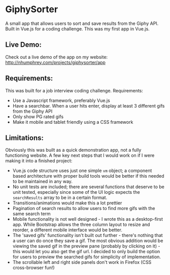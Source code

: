 # GiphySorter
A small app that allows users to sort and save results from the Giphy API. Built in Vue.js for a coding challenge. This was my first app in Vue.js.

## Live Demo:
Check out a live demo of the app on my website: http://nhumphrey.com/projects/giphysorter/app

## Requirements:
This was built for a job interview coding challenge. Requirements:
- Use a Javascript framework, preferably Vue.js
- Have a searchbar. When a user hits enter, display at least 3 different gifs from the Giphy API
- Only show PG rated gifs
- Make it mobile and tablet friendly using a CSS framework

## Limitations:

Obviously this was built as a quick demonstration app, not a fully functioning website. A few key next steps that I would work on if I were making it into a finished project:
- Vue.js code structure uses just one simple `vm` object; a component based architecture with proper build tools would be better if this needed to be maintained in any way. 
- No unit tests are included; there are several functions that deserve to be unit tested, especially since some of the UI logic expects the `searchResults` array to be in a certain format.
- Transitions/animations would make this a lot prettier
- Pagination of search results to allow users to find more gifs with the same search term
- Mobile functionality is not well designed - I wrote this as a desktop-first app. While Bootstrap allows the three column layout to resize and reorder, a different mobile interface would be better.
- The 'saved gifs' functionality isn't built out further - there's nothing that a user can do once they save a gif. The most obvious addition would be viewing the saved gif in the preview pane (probably by clicking on it) - this would let you also get the gif url. I decided to only build the option for users to preview the searched gifs for simplicity of implementation.
- The scrollable left and right side panels don't work in Firefox (CSS cross-browser fun!)
